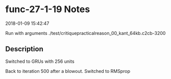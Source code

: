 # func-27-1-19 Notes

2018-01-09 15:42:47

Run with arguments ./test/critiquepracticalreason_00_kant_64kb.c2cb-3200 

## Description

Switched to GRUs with 256 units

Back to iteration 500 after a blowout. Switched to RMSprop

